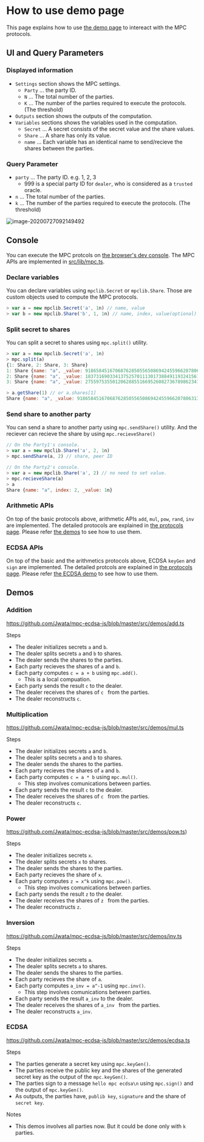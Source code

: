 # How to use demo page

This page explains how to use [the demo page](https://jwata.github.io/mpc-ecdsa/demo.html) to intereact with the MPC protocols.



## UI and Query Parameters

### Displayed information

* `Settings` section shows the MPC settings.
  * `Party` ... the party ID.
  * `N` ... The total number of the parties.
  * `K` ... The number of the parties required to execute the protocols. (The threshold)
* `Outputs`  section shows the outputs of the computation.
* `Variables` sections shows the variables used in the computation.
  * `Secret` ... A secret consists of the secret value and the share values.
  * `Share` ... A share has only its value.
  * `name` ... Each variable has an identical name to send/recieve the shares between the parties.

### Query Parameter

* `party` ... The party ID. e.g. 1, 2, 3
  * 999 is a special party ID for `dealer`, who is considered as a `trusted` oracle.
* `n` ... The total number of the parties.
* `k` ... The number of the parties required to execute the protocols. (The threshold)

<img src="/Users/junji/Library/Application Support/typora-user-images/image-20200727092149492.png" alt="image-20200727092149492"/>

## Console

You can execute the MPC protcols on [the browser's dev console](https://developers.google.com/web/tools/chrome-devtools/console). The MPC APIs are implemented in [src/lib/mpc.ts](https://github.com/Jwata/mpc-ecdsa-js/blob/master/src/lib/mpc.ts).

### Declare variables

You can declare variables using `mpclib.Secret` or `mpclib.Share`. Those are custom objects used to compute the MPC protocols.

```javascript
> var a = new mpclib.Secret('a', 1n) // name, value
> var b = new mpclib.Share('b', 1, 1n) // name, index, value(optional)
```

### Split secret to shares

You can split a secret to shares using `mpc.split()` utility. 

```javascript
> var a = new mpclib.Secret('a', 1n)
> mpc.split(a)
{1: Share, 2: Share, 3: Share}
1: Share {name: "a", _value: 91865845167068762850556508694245596620780631325926832617954365679632411730268n, index: 1}
2: Share {name: "a", _value: 183731690334137525701113017388491193241561262651853665235908731359264823460535n, index: 2}
3: Share {name: "a", _value: 275597535501206288551669526082736789862341893977780497853863097038897235190802n, index: 3}

> a.getShare(1) // or a.shares[1]
Share {name: "a", _value: 91865845167068762850556508694245596620780631325926832617954365679632411730268n, index: 1}
```

### Send share to another party

You can send a share to another party using `mpc.sendShare()` utility. And the reciever can recieve the share by using `mpc.recieveShare()`

```javascript
// On the Party1's console.
> var a = new mpclib.Share('a', 2, 1n)
> mpc.sendShare(a, 2) // share, peer ID
```

```javascript
// On the Party2's console.
> var a = new mpclib.Share('a', 2) // no need to set value.
> mpc.recieveShare(a) 
> a
Share {name: "a", index: 2, _value: 1n}
```

### Arithmetic APIs

On top of the basic protocols above, arithmetic APIs `add`, `mul`, `pow`, `rand`, `inv` are implemented. The detailed protocols are explained in [the protocols page](./protocols.md). Please refer [the demos](https://github.com/Jwata/mpc-ecdsa-js/tree/master/src/demos) to see how to use them.

### ECDSA APIs

On top of the basic and the arithmetics protocols above, ECDSA `keyGen` and `sign` are implemented. The detailed protcols are explained in [the protocols page](./protocols.md). Please refer [the ECDSA demo](https://github.com/Jwata/mpc-ecdsa-js/blob/master/src/demos/ecdsa.ts) to see how to use them.

## Demos

### Addition

https://github.com/Jwata/mpc-ecdsa-js/blob/master/src/demos/add.ts

Steps

* The dealer initializes secrets `a` and `b`.
* The dealer splits secrets `a` and `b` to shares.
* The dealer sends the shares to the parties.
* Each party recieves the shares of `a` and `b`.
* Each party computes `c = a + b` using `mpc.add()`.
  * This is a local compuation.
* Each party sends the result `c` to the dealer.
* The dealer receives the shares of `c ` from the parties.
* The dealer reconstructs `c`.

### Multiplication

https://github.com/Jwata/mpc-ecdsa-js/blob/master/src/demos/mul.ts

Steps

* The dealer initializes secrets `a` and `b`.
* The dealer splits secrets `a` and `b` to shares.
* The dealer sends the shares to the parties.
* Each party recieves the shares of `a` and `b`.
* Each party computes `c = a * b` using `mpc.mul()`.
  * This step involves comunications between parties.
* Each party sends the result `c` to the dealer.
* The dealer receives the shares of `c ` from the parties.
* The dealer reconstructs `c`.

### Power

https://github.com/Jwata/mpc-ecdsa-js/blob/master/src/demos/pow.ts)

Steps

* The dealer initializes secrets `x`.
* The dealer splits secrets `x` to shares.
* The dealer sends the shares to the parties.
* Each party recieves the share of `x`.
* Each party computes `z = x^k` using `mpc.pow()`.
  * This step involves comunications between parties.
* Each party sends the result `z` to the dealer.
* The dealer receives the shares of `z ` from the parties.
* The dealer reconstructs `z`.

### Inversion

https://github.com/Jwata/mpc-ecdsa-js/blob/master/src/demos/inv.ts

Steps

* The dealer initializes secrets `a`.
* The dealer splits secrets `a` to shares.
* The dealer sends the shares to the parties.
* Each party recieves the share of `a`.
* Each party computes `a_inv = a^-1` using `mpc.inv()`.
  * This step involves comunications between parties.
* Each party sends the result `a_inv` to the dealer.
* The dealer receives the shares of `a_inv ` from the parties.
* The dealer reconstructs `a_inv`.

### ECDSA

https://github.com/Jwata/mpc-ecdsa-js/blob/master/src/demos/ecdsa.ts

Steps

* The parties generate a secret key using `mpc.keyGen()`.
* The parties receive the public key and the shares of the generated secret key as the output of the `mpc.keyGen()`.
* The parties sign to a message `hello mpc ecdsa\n` using `mpc.sign()` and the output of `mpc.keyGen()`.
* As outputs, the parties have, `publib key`, `signature` and the share of `secret key`.

Notes

* This demos involves all parties now. But it could be done only with `k` parties.